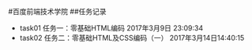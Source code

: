#百度前端技术学院
##任务记录
- task01 
任务一：零基础HTML编码 2017年3月9日 23:09:34
- task02 任务二：零基础HTML及CSS编码（一） 2017年3月14日14:40:15
